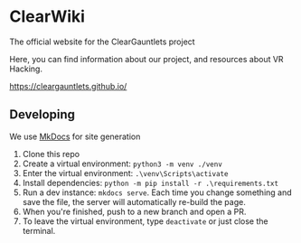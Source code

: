 # ClearWiki

The official website for the ClearGauntlets project

Here, you can find information about our project, and resources about VR Hacking.


https://cleargauntlets.github.io/

## Developing

We use [MkDocs](https://www.mkdocs.org/) for site generation

1. Clone this repo
2. Create a virtual environment: `python3 -m venv ./venv`
3. Enter the virtual environment: `.\venv\Scripts\activate`
4. Install dependencies: `python -m pip install -r .\requirements.txt`
5. Run a dev instance: `mkdocs serve`. Each time you change something and save the file, the server will automatically re-build the page.
6. When you're finished, push to a new branch and open a PR.
7. To leave the virtual environment, type `deactivate` or just close the terminal.